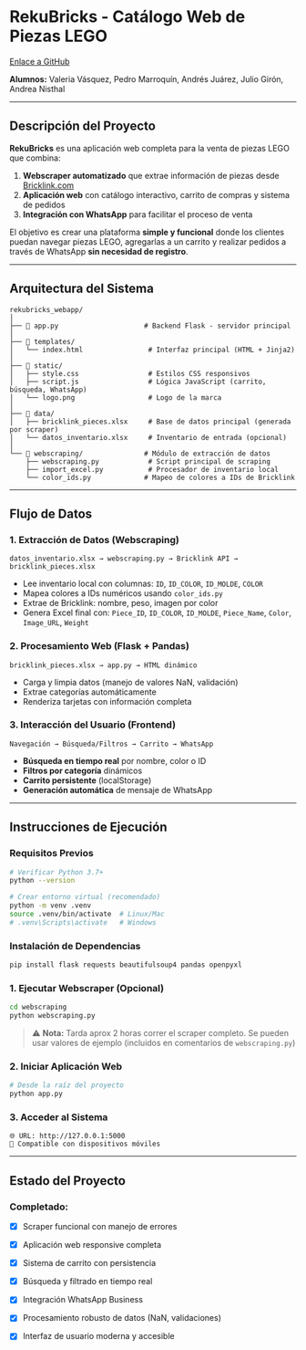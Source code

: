 
# RekuBricks - Catálogo Web de Piezas LEGO

[Enlace a GitHub](https://github.com/valevasqc/rekubricks_webapp)

**Alumnos:** Valeria Vásquez, Pedro Marroquín, Andrés Juárez, Julio Girón, Andrea Nisthal  

---

## Descripción del Proyecto

**RekuBricks** es una aplicación web completa para la venta de piezas LEGO que combina:

1. **Webscraper automatizado** que extrae información de piezas desde [Bricklink.com](https://www.bricklink.com/)
2. **Aplicación web** con catálogo interactivo, carrito de compras y sistema de pedidos
3. **Integración con WhatsApp** para facilitar el proceso de venta

El objetivo es crear una plataforma **simple y funcional** donde los clientes puedan navegar piezas LEGO, agregarlas a un carrito y realizar pedidos a través de WhatsApp **sin necesidad de registro**.

---

## Arquitectura del Sistema

```
rekubricks_webapp/
│
├── 🚀 app.py                     # Backend Flask - servidor principal
│
├── 📂 templates/
│   └── index.html                # Interfaz principal (HTML + Jinja2)
│
├── 📂 static/
│   ├── style.css                 # Estilos CSS responsivos
│   ├── script.js                 # Lógica JavaScript (carrito, búsqueda, WhatsApp)
│   └── logo.png                  # Logo de la marca
│
├── 📂 data/
│   ├── bricklink_pieces.xlsx     # Base de datos principal (generada por scraper)
│   └── datos_inventario.xlsx     # Inventario de entrada (opcional)
│
└── 📂 webscraping/               # Módulo de extracción de datos
    ├── webscraping.py            # Script principal de scraping
    ├── import_excel.py           # Procesador de inventario local
    └── color_ids.py             # Mapeo de colores a IDs de Bricklink
```

---

## Flujo de Datos

### 1. **Extracción de Datos (Webscraping)**
```
datos_inventario.xlsx → webscraping.py → Bricklink API → bricklink_pieces.xlsx
```

- Lee inventario local con columnas: `ID`, `ID_COLOR`, `ID_MOLDE`, `COLOR`
- Mapea colores a IDs numéricos usando `color_ids.py`
- Extrae de Bricklink: nombre, peso, imagen por color
- Genera Excel final con: `Piece_ID`, `ID_COLOR`, `ID_MOLDE`, `Piece_Name`, `Color`, `Image_URL`, `Weight`

### 2. **Procesamiento Web (Flask + Pandas)**
```
bricklink_pieces.xlsx → app.py → HTML dinámico
```

- Carga y limpia datos (manejo de valores NaN, validación)
- Extrae categorías automáticamente
- Renderiza tarjetas con información completa

### 3. **Interacción del Usuario (Frontend)**
```
Navegación → Búsqueda/Filtros → Carrito → WhatsApp
```

- **Búsqueda en tiempo real** por nombre, color o ID
- **Filtros por categoría** dinámicos
- **Carrito persistente** (localStorage)
- **Generación automática** de mensaje de WhatsApp

---


## Instrucciones de Ejecución

### **Requisitos Previos**
```bash
# Verificar Python 3.7+
python --version

# Crear entorno virtual (recomendado)
python -m venv .venv
source .venv/bin/activate  # Linux/Mac
# .venv\Scripts\activate   # Windows
```

### **Instalación de Dependencias**
```bash
pip install flask requests beautifulsoup4 pandas openpyxl
```

### **1. Ejecutar Webscraper (Opcional)**
```bash
cd webscraping
python webscraping.py
```
> ⚠️ **Nota:** Tarda aprox 2 horas correr el scraper completo. Se pueden usar valores de ejemplo (incluidos en comentarios de `webscraping.py`)

### **2. Iniciar Aplicación Web**
```bash
# Desde la raíz del proyecto
python app.py
```

### **3. Acceder al Sistema**
```
🌐 URL: http://127.0.0.1:5000
📱 Compatible con dispositivos móviles
```

---

## Estado del Proyecto

### **Completado:**
- [x] Scraper funcional con manejo de errores
- [x] Aplicación web responsive completa
- [x] Sistema de carrito con persistencia
- [x] Búsqueda y filtrado en tiempo real
- [x] Integración WhatsApp Business
- [x] Procesamiento robusto de datos (NaN, validaciones)
- [x] Interfaz de usuario moderna y accesible

